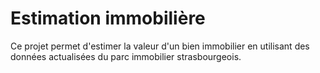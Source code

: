 # Estimation immobilière

Ce projet permet d'estimer la valeur d'un bien immobilier en utilisant des données actualisées du parc immobilier strasbourgeois.
 
